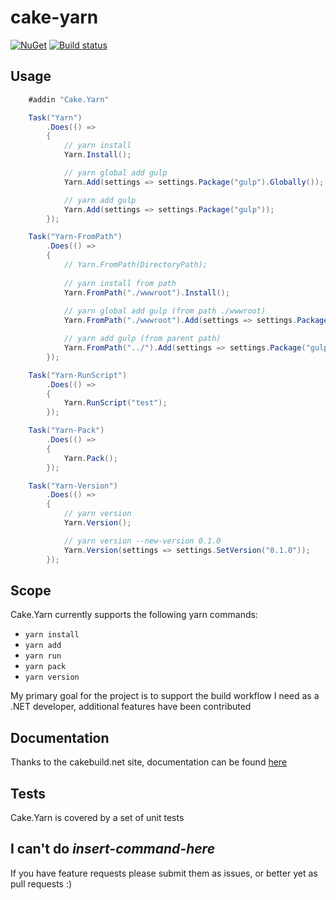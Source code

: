 # cake-yarn

[![NuGet](https://img.shields.io/nuget/v/Cake.Yarn.svg)](https://www.nuget.org/packages/Cake.Yarn/) [![Build status](https://ci.appveyor.com/api/projects/status/dch44vu64cs7nb98?svg=true)](https://ci.appveyor.com/project/MilovanovM/cake-yarn)

## Usage

```c#
    #addin "Cake.Yarn"

    Task("Yarn")
        .Does(() =>
        {
            // yarn install
            Yarn.Install();

            // yarn global add gulp
            Yarn.Add(settings => settings.Package("gulp").Globally());

            // yarn add gulp
            Yarn.Add(settings => settings.Package("gulp"));            
        });

    Task("Yarn-FromPath")
        .Does(() =>
        {
            // Yarn.FromPath(DirectoryPath);
            
            // yarn install from path
            Yarn.FromPath("./wwwroot").Install();
            
            // yarn global add gulp (from path ./wwwroot)
            Yarn.FromPath("./wwwroot").Add(settings => settings.Package("gulp").Globally());

            // yarn add gulp (from parent path)
            Yarn.FromPath("../").Add(settings => settings.Package("gulp"));
        });

    Task("Yarn-RunScript")
        .Does(() =>
        {
            Yarn.RunScript("test");
        });

    Task("Yarn-Pack")
        .Does(() =>
        {
            Yarn.Pack();
        });

    Task("Yarn-Version")
        .Does(() =>
        {
            // yarn version
            Yarn.Version();

            // yarn version --new-version 0.1.0
            Yarn.Version(settings => settings.SetVersion("0.1.0"));
        });
```

## Scope

Cake.Yarn currently supports the following yarn commands:

* ```yarn install```
* ```yarn add```
* ```yarn run```
* ```yarn pack```
* ```yarn version```

My primary goal for the project is to support the build workflow I need as a .NET developer, additional features have been contributed

## Documentation

Thanks to the cakebuild.net site, documentation can be found [here](http://cakebuild.net/api/cake.yarn/)

## Tests

Cake.Yarn is covered by a set of unit tests

## I can't do _insert-command-here_

If you have feature requests please submit them as issues, or better yet as pull requests :)
